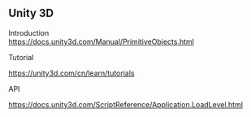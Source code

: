 
## Unity 3D

Introduction <br>
https://docs.unity3d.com/Manual/PrimitiveObjects.html

Tutorial <br>

https://unity3d.com/cn/learn/tutorials

API<br>

https://docs.unity3d.com/ScriptReference/Application.LoadLevel.html
